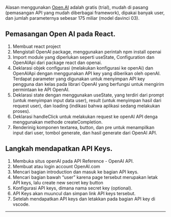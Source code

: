 Alasan menggunakan [Open.AI](http://Open.AI) adalah gratis (trial), mudah di pasang (pemasangan API yang mudah diberbagai framework), dipakai banyak user, dan jumlah parameternya sebesar 175 miliar (model davinci 03).

## Pemasangan Open AI pada React.

1. Membuat react project
2. Mengistall OpenAI package, menggunakan perintah npm install openai
3. Import module yang diperlukan seperti useState, Configuration dan OpenAIApi dari package react dan openai.
4. Deklarasi objek configurasi (melakukan konfigurasi ke openAi) dan OpenAIApi dengan menggunakan API key yang diberikan oleh openAI. Terdapat parameter yang digunakan untuk menyimpan API key pengguna dan kelas pada librari OpenAI yang berfungsi untuk mengirim permintaan ke API OpenAI.
5. Deklarasi state dengan menggunakan useState, yang terdiri dari prompt (untuk menyimpan input data user), result (untuk menyimpan hasil dari request user), dan loading (indikasi bahwa aplikasi sedang melakukan proses).
6. Deklarasi handleClick untuk melakukan request ke openAI API denga menggunakan methode createCompletion.
7. Renderinig komponen textarea, button, dan pre untuk menampilkan input dari user, tombol generate, dan hasil generate dari OpenAI API.

## Langkah mendapatkan API Keys.

1. Membuka situs openAI pada API Reference - OpenAI API.
2. Membuat atau login account OpenAI.com
3. Mencari bagian introduction dan masuk ke bagian API keys.
4. Mencari bagian bawah “user” karena page tersebut merupakan letak API keys, lalu create new secret key button
5. Konfigurasi API keys, dimana nama secret key (optional).
6. API Keys akan muuncul dan simpan link API keys tersebut.
7. Setelah mendapatkan API keys dan letakkan pada bagian API key di vscode.

---